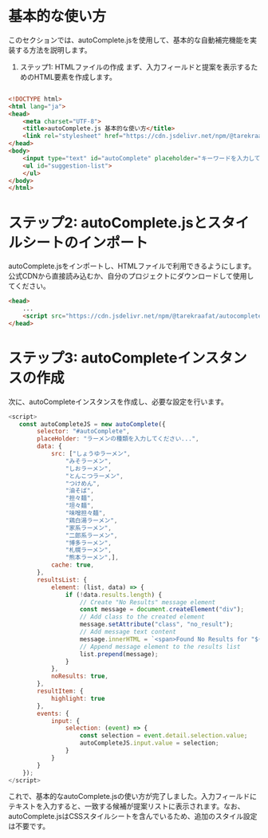 # 基本的な使い方
このセクションでは、autoComplete.jsを使用して、基本的な自動補完機能を実装する方法を説明します。

1. ステップ1: HTMLファイルの作成
まず、入力フィールドと提案を表示するためのHTML要素を作成します。

```html

<!DOCTYPE html>
<html lang="ja">
<head>
    <meta charset="UTF-8">
    <title>autoComplete.js 基本的な使い方</title>
    <link rel="stylesheet" href="https://cdn.jsdelivr.net/npm/@tarekraafat/autocomplete.js@10.2.7/dist/css/autoComplete.min.css">
</head>
<body>
    <input type="text" id="autoComplete" placeholder="キーワードを入力してください">
    <ul id="suggestion-list">
    </ul>
</body>
</html>

```

# ステップ2: autoComplete.jsとスタイルシートのインポート

autoComplete.jsをインポートし、HTMLファイルで利用できるようにします。公式CDNから直接読み込むか、自分のプロジェクトにダウンロードして使用してください。


```html
<head>
    ...
    <script src="https://cdn.jsdelivr.net/npm/@tarekraafat/autocomplete.js@10.2.7/dist/autoComplete.min.js"></script>
</head>
```

# ステップ3: autoCompleteインスタンスの作成
次に、autoCompleteインスタンスを作成し、必要な設定を行います。

```javascript
<script>
   const autoCompleteJS = new autoComplete({
        selector: "#autoComplete",
        placeHolder: "ラーメンの種類を入力してください...",
        data: {
            src: ["しょうゆラーメン",
                "みそラーメン",
                "しおラーメン",
                "とんこつラーメン",
                "つけめん",
                "油そば",
                "担々麺",
                "坦々麺",
                "味噌担々麺",
                "鶏白湯ラーメン",
                "家系ラーメン",
                "二郎系ラーメン",
                "博多ラーメン",
                "札幌ラーメン",
                "熊本ラーメン",],
            cache: true,
        },
        resultsList: {
            element: (list, data) => {
                if (!data.results.length) {
                    // Create "No Results" message element
                    const message = document.createElement("div");
                    // Add class to the created element
                    message.setAttribute("class", "no_result");
                    // Add message text content
                    message.innerHTML = `<span>Found No Results for "${data.query}"</span>`;
                    // Append message element to the results list
                    list.prepend(message);
                }
            },
            noResults: true,
        },
        resultItem: {
            highlight: true
        },
        events: {
            input: {
                selection: (event) => {
                    const selection = event.detail.selection.value;
                    autoCompleteJS.input.value = selection;
                }
            }
        }
    });
</script>
```
これで、基本的なautoComplete.jsの使い方が完了しました。入力フィールドにテキストを入力すると、一致する候補が提案リストに表示されます。なお、autoComplete.jsはCSSスタイルシートを含んでいるため、追加のスタイル設定は不要です。
